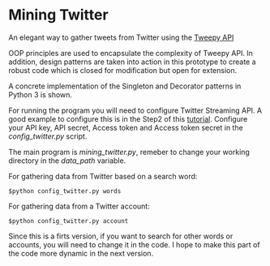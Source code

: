 # Mining Twitter
An elegant way to gather tweets from Twitter using the [Tweepy API](http://docs.tweepy.org/en/v3.5.0/index.html)

OOP principles are used to encapsulate the complexity of Tweepy API. In addition, design patterns are taken into action in this prototype to create a robust code which is closed for modification but open for extension. 

A concrete implementation of the Singleton and Decorator patterns in Python 3 is shown.

For running the program you will need to configure Twitter Streaming API. A good example to configure this is in the Step2 of this [tutorial](http://adilmoujahid.com/posts/2014/07/twitter-analytics/). Configure your API key, API secret, Access token and Access token secret in the *config_twitter.py* script.

The main program is *mining_twitter.py*, remeber to change your working directory in the *data_path* variable.

For gathering data from Twitter based on a search word:
```shell
$python config_twitter.py words
```
For gathering data from a Twitter account:
```shell
$python config_twitter.py account
```

Since this is a firts version, if you want to search for other words or accounts, you will need to change it in the code. I hope to make this part of the code more dynamic in the next version.
